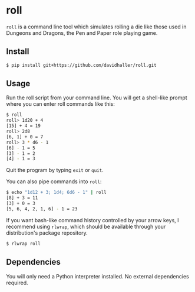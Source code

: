 # roll

`roll` is a command line tool which simulates rolling a die like those used in Dungeons and Dragons, the Pen and Paper role playing game.

## Install

```bash
$ pip install git+https://github.com/davidhaller/roll.git
```

## Usage

Run the roll script from your command line. You will get a shell-like prompt where you can enter roll commands like this:

```bash
$ roll
roll> 1d20 + 4
[15] + 4 = 19
roll> 2d8
[6, 1] + 0 = 7
roll> 3 * d6 - 1
[6] - 1 = 5
[3] - 1 = 2
[4] - 1 = 3
```

Quit the program by typing `exit` or `quit`.

You can also pipe commands into `roll`:

```bash
$ echo "1d12 + 3; 1d4; 6d6 - 1" | roll
[8] + 3 = 11
[3] + 0 = 3
[5, 6, 4, 2, 1, 6] - 1 = 23
```

If you want bash-like command history controlled by your arrow keys, I recommend using `rlwrap`, which should be available through your distribution's package repository.

```bash
$ rlwrap roll
```

## Dependencies

You will only need a Python interpreter installed. No external dependencies required.

